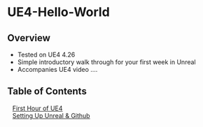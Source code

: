 # UE4-Hello-World

## Overview
* Tested on UE4 4.26
* Simple introductory walk through for your first week in Unreal
* Accompanies UE4 video ....

## Table of Contents
<kbd></kbd> &nbsp;&nbsp; [First Hour of UE4]() <br>
<kbd></kbd> &nbsp;&nbsp; [Setting Up Unreal & Github]()
